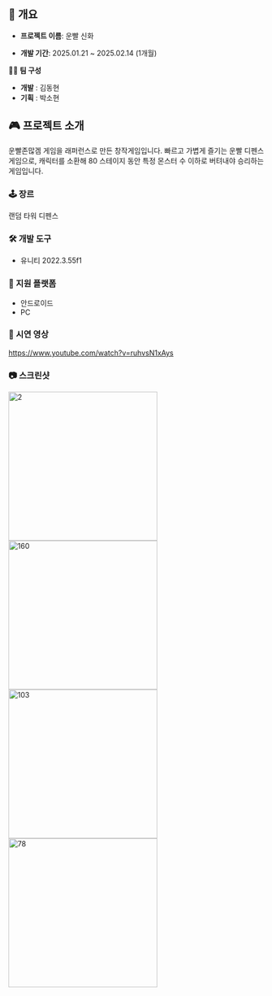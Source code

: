 ## 📌 개요
- **프로젝트 이름**: 운빨 신화

- **개발 기간**: 2025.01.21 ~ 2025.02.14 (1개월)

💂‍♂️ **팀 구성**
- **개발** : 김동현
- **기획** : 박소현
## 🎮 프로젝트 소개
운빨존많겜 게임을 래퍼런스로 만든 창작게임입니다.
빠르고 가볍게 즐기는 운빨 디펜스 게임으로, 캐릭터를 소환해 80 스테이지 동안 특정 몬스터 수 이하로 버텨내야 승리하는 게임입니다.
### 🕹️ 장르
랜덤 타워 디펜스
### 🛠️ 개발 도구
- 유니티 2022.3.55f1
### 📱 지원 플랫폼
- 안드로이드
- PC
### 🎥 시연 영상
https://www.youtube.com/watch?v=ruhvsN1xAys

### 📷 스크린샷
<img width="293" alt="2" src="https://github.com/user-attachments/assets/af0d8a40-fc6f-467d-863e-ee4abf37769c" />
<img width="293" alt="160" src="https://github.com/user-attachments/assets/b8a0f9a9-c839-477b-b4df-80007f1485b0" />
<img width="293" alt="103" src="https://github.com/user-attachments/assets/49d2b50a-705c-40d1-a760-2fc557d1e939" />
<img width="293" alt="78" src="https://github.com/user-attachments/assets/ff5c4e4f-f478-48c2-944f-6b6cdcb6e807" />
